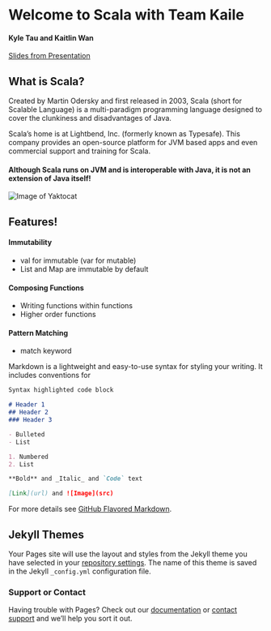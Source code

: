# Welcome to Scala with Team Kaile

#### Kyle Tau and Kaitlin Wan

[Slides from Presentation](https://docs.google.com/presentation/d/1uUWBmBw5yOH-4c7fGMieZMNgpiwDDzjrPgj4aYi7cjk/edit?usp=sharing)

## What is Scala?

Created by Martin Odersky and first released in 2003, Scala (short for Scalable Language) is a multi-paradigm programming language designed to cover the clunkiness and disadvantages of Java. 


Scala’s home is at Lightbend, Inc. (formerly known as Typesafe). This company provides an open-source platform for JVM based apps and even commercial support and training for Scala.


#### Although Scala runs on JVM and is interoperable with Java, it is not an extension of Java itself!

![Image of Yaktocat](https://octodex.github.com/images/yaktocat.png)

## Features!

#### Immutability
- val for immutable (var for mutable)
- List and Map are immutable by default


#### Composing Functions
- Writing functions within functions
- Higher order functions


#### Pattern Matching
- match keyword

Markdown is a lightweight and easy-to-use syntax for styling your writing. It includes conventions for

```markdown
Syntax highlighted code block

# Header 1
## Header 2
### Header 3

- Bulleted
- List

1. Numbered
2. List

**Bold** and _Italic_ and `Code` text

[Link](url) and ![Image](src)
```

For more details see [GitHub Flavored Markdown](https://guides.github.com/features/mastering-markdown/).

## Jekyll Themes

Your Pages site will use the layout and styles from the Jekyll theme you have selected in your [repository settings](https://github.com/KaitlinWan/ScalaWeb/settings). The name of this theme is saved in the Jekyll `_config.yml` configuration file.

### Support or Contact

Having trouble with Pages? Check out our [documentation](https://help.github.com/categories/github-pages-basics/) or [contact support](https://github.com/contact) and we’ll help you sort it out.
